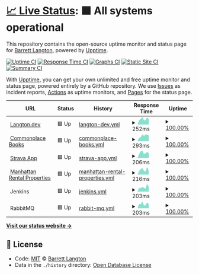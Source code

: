 # [📈 Live Status](https://bdlangton.github.io/uptime): <!--live status--> **🟩 All systems operational**

This repository contains the open-source uptime monitor and status page for [Barrett Langton](http://langton.dev), powered by [Upptime](https://github.com/upptime/upptime).

[![Uptime CI](https://github.com/koj-co/upptime/workflows/Uptime%20CI/badge.svg)](https://github.com/koj-co/upptime/actions?query=workflow%3A%22Uptime+CI%22)
[![Response Time CI](https://github.com/koj-co/upptime/workflows/Response%20Time%20CI/badge.svg)](https://github.com/koj-co/upptime/actions?query=workflow%3A%22Response+Time+CI%22)
[![Graphs CI](https://github.com/koj-co/upptime/workflows/Graphs%20CI/badge.svg)](https://github.com/koj-co/upptime/actions?query=workflow%3A%22Graphs+CI%22)
[![Static Site CI](https://github.com/koj-co/upptime/workflows/Static%20Site%20CI/badge.svg)](https://github.com/koj-co/upptime/actions?query=workflow%3A%22Static+Site+CI%22)
[![Summary CI](https://github.com/koj-co/upptime/workflows/Summary%20CI/badge.svg)](https://github.com/koj-co/upptime/actions?query=workflow%3A%22Summary+CI%22)

With [Upptime](https://upptime.js.org), you can get your own unlimited and free uptime monitor and status page, powered entirely by a GitHub repository. We use [Issues](https://github.com/bdlangton/uptime/issues) as incident reports, [Actions](https://github.com/bdlangton/uptime/actions) as uptime monitors, and [Pages](https://bdlangton.github.io/uptime) for the status page.

<!--start: status pages-->
<!-- This summary is generated by Upptime (https://github.com/upptime/upptime) -->
<!-- Do not edit this manually, your changes will be overwritten -->
<!-- prettier-ignore -->
| URL | Status | History | Response Time | Uptime |
| --- | ------ | ------- | ------------- | ------ |
| <img alt="" src="https://favicons.githubusercontent.com/langton.dev" height="13"> [Langton.dev](https://langton.dev) | 🟩 Up | [langton-dev.yml](https://github.com/bdlangton/uptime/commits/HEAD/history/langton-dev.yml) | <details><summary><img alt="Response time graph" src="./graphs/langton-dev/response-time-week.png" height="20"> 252ms</summary><br><a href="https://status.langton.dev/history/langton-dev"><img alt="Response time 333" src="https://img.shields.io/endpoint?url=https%3A%2F%2Fraw.githubusercontent.com%2Fbdlangton%2Fuptime%2FHEAD%2Fapi%2Flangton-dev%2Fresponse-time.json"></a><br><a href="https://status.langton.dev/history/langton-dev"><img alt="24-hour response time 255" src="https://img.shields.io/endpoint?url=https%3A%2F%2Fraw.githubusercontent.com%2Fbdlangton%2Fuptime%2FHEAD%2Fapi%2Flangton-dev%2Fresponse-time-day.json"></a><br><a href="https://status.langton.dev/history/langton-dev"><img alt="7-day response time 252" src="https://img.shields.io/endpoint?url=https%3A%2F%2Fraw.githubusercontent.com%2Fbdlangton%2Fuptime%2FHEAD%2Fapi%2Flangton-dev%2Fresponse-time-week.json"></a><br><a href="https://status.langton.dev/history/langton-dev"><img alt="30-day response time 283" src="https://img.shields.io/endpoint?url=https%3A%2F%2Fraw.githubusercontent.com%2Fbdlangton%2Fuptime%2FHEAD%2Fapi%2Flangton-dev%2Fresponse-time-month.json"></a><br><a href="https://status.langton.dev/history/langton-dev"><img alt="1-year response time 347" src="https://img.shields.io/endpoint?url=https%3A%2F%2Fraw.githubusercontent.com%2Fbdlangton%2Fuptime%2FHEAD%2Fapi%2Flangton-dev%2Fresponse-time-year.json"></a></details> | <details><summary><a href="https://status.langton.dev/history/langton-dev">100.00%</a></summary><a href="https://status.langton.dev/history/langton-dev"><img alt="All-time uptime 99.94%" src="https://img.shields.io/endpoint?url=https%3A%2F%2Fraw.githubusercontent.com%2Fbdlangton%2Fuptime%2FHEAD%2Fapi%2Flangton-dev%2Fuptime.json"></a><br><a href="https://status.langton.dev/history/langton-dev"><img alt="24-hour uptime 100.00%" src="https://img.shields.io/endpoint?url=https%3A%2F%2Fraw.githubusercontent.com%2Fbdlangton%2Fuptime%2FHEAD%2Fapi%2Flangton-dev%2Fuptime-day.json"></a><br><a href="https://status.langton.dev/history/langton-dev"><img alt="7-day uptime 100.00%" src="https://img.shields.io/endpoint?url=https%3A%2F%2Fraw.githubusercontent.com%2Fbdlangton%2Fuptime%2FHEAD%2Fapi%2Flangton-dev%2Fuptime-week.json"></a><br><a href="https://status.langton.dev/history/langton-dev"><img alt="30-day uptime 99.90%" src="https://img.shields.io/endpoint?url=https%3A%2F%2Fraw.githubusercontent.com%2Fbdlangton%2Fuptime%2FHEAD%2Fapi%2Flangton-dev%2Fuptime-month.json"></a><br><a href="https://status.langton.dev/history/langton-dev"><img alt="1-year uptime 99.94%" src="https://img.shields.io/endpoint?url=https%3A%2F%2Fraw.githubusercontent.com%2Fbdlangton%2Fuptime%2FHEAD%2Fapi%2Flangton-dev%2Fuptime-year.json"></a></details>
| <img alt="" src="https://favicons.githubusercontent.com/commonplace.langton.dev" height="13"> [Commonplace Books](https://commonplace.langton.dev) | 🟩 Up | [commonplace-books.yml](https://github.com/bdlangton/uptime/commits/HEAD/history/commonplace-books.yml) | <details><summary><img alt="Response time graph" src="./graphs/commonplace-books/response-time-week.png" height="20"> 293ms</summary><br><a href="https://status.langton.dev/history/commonplace-books"><img alt="Response time 371" src="https://img.shields.io/endpoint?url=https%3A%2F%2Fraw.githubusercontent.com%2Fbdlangton%2Fuptime%2FHEAD%2Fapi%2Fcommonplace-books%2Fresponse-time.json"></a><br><a href="https://status.langton.dev/history/commonplace-books"><img alt="24-hour response time 312" src="https://img.shields.io/endpoint?url=https%3A%2F%2Fraw.githubusercontent.com%2Fbdlangton%2Fuptime%2FHEAD%2Fapi%2Fcommonplace-books%2Fresponse-time-day.json"></a><br><a href="https://status.langton.dev/history/commonplace-books"><img alt="7-day response time 293" src="https://img.shields.io/endpoint?url=https%3A%2F%2Fraw.githubusercontent.com%2Fbdlangton%2Fuptime%2FHEAD%2Fapi%2Fcommonplace-books%2Fresponse-time-week.json"></a><br><a href="https://status.langton.dev/history/commonplace-books"><img alt="30-day response time 298" src="https://img.shields.io/endpoint?url=https%3A%2F%2Fraw.githubusercontent.com%2Fbdlangton%2Fuptime%2FHEAD%2Fapi%2Fcommonplace-books%2Fresponse-time-month.json"></a><br><a href="https://status.langton.dev/history/commonplace-books"><img alt="1-year response time 362" src="https://img.shields.io/endpoint?url=https%3A%2F%2Fraw.githubusercontent.com%2Fbdlangton%2Fuptime%2FHEAD%2Fapi%2Fcommonplace-books%2Fresponse-time-year.json"></a></details> | <details><summary><a href="https://status.langton.dev/history/commonplace-books">100.00%</a></summary><a href="https://status.langton.dev/history/commonplace-books"><img alt="All-time uptime 99.95%" src="https://img.shields.io/endpoint?url=https%3A%2F%2Fraw.githubusercontent.com%2Fbdlangton%2Fuptime%2FHEAD%2Fapi%2Fcommonplace-books%2Fuptime.json"></a><br><a href="https://status.langton.dev/history/commonplace-books"><img alt="24-hour uptime 100.00%" src="https://img.shields.io/endpoint?url=https%3A%2F%2Fraw.githubusercontent.com%2Fbdlangton%2Fuptime%2FHEAD%2Fapi%2Fcommonplace-books%2Fuptime-day.json"></a><br><a href="https://status.langton.dev/history/commonplace-books"><img alt="7-day uptime 100.00%" src="https://img.shields.io/endpoint?url=https%3A%2F%2Fraw.githubusercontent.com%2Fbdlangton%2Fuptime%2FHEAD%2Fapi%2Fcommonplace-books%2Fuptime-week.json"></a><br><a href="https://status.langton.dev/history/commonplace-books"><img alt="30-day uptime 99.91%" src="https://img.shields.io/endpoint?url=https%3A%2F%2Fraw.githubusercontent.com%2Fbdlangton%2Fuptime%2FHEAD%2Fapi%2Fcommonplace-books%2Fuptime-month.json"></a><br><a href="https://status.langton.dev/history/commonplace-books"><img alt="1-year uptime 99.95%" src="https://img.shields.io/endpoint?url=https%3A%2F%2Fraw.githubusercontent.com%2Fbdlangton%2Fuptime%2FHEAD%2Fapi%2Fcommonplace-books%2Fuptime-year.json"></a></details>
| <img alt="" src="https://favicons.githubusercontent.com/strava.langton.dev" height="13"> [Strava App](https://strava.langton.dev) | 🟩 Up | [strava-app.yml](https://github.com/bdlangton/uptime/commits/HEAD/history/strava-app.yml) | <details><summary><img alt="Response time graph" src="./graphs/strava-app/response-time-week.png" height="20"> 206ms</summary><br><a href="https://status.langton.dev/history/strava-app"><img alt="Response time 273" src="https://img.shields.io/endpoint?url=https%3A%2F%2Fraw.githubusercontent.com%2Fbdlangton%2Fuptime%2FHEAD%2Fapi%2Fstrava-app%2Fresponse-time.json"></a><br><a href="https://status.langton.dev/history/strava-app"><img alt="24-hour response time 183" src="https://img.shields.io/endpoint?url=https%3A%2F%2Fraw.githubusercontent.com%2Fbdlangton%2Fuptime%2FHEAD%2Fapi%2Fstrava-app%2Fresponse-time-day.json"></a><br><a href="https://status.langton.dev/history/strava-app"><img alt="7-day response time 206" src="https://img.shields.io/endpoint?url=https%3A%2F%2Fraw.githubusercontent.com%2Fbdlangton%2Fuptime%2FHEAD%2Fapi%2Fstrava-app%2Fresponse-time-week.json"></a><br><a href="https://status.langton.dev/history/strava-app"><img alt="30-day response time 242" src="https://img.shields.io/endpoint?url=https%3A%2F%2Fraw.githubusercontent.com%2Fbdlangton%2Fuptime%2FHEAD%2Fapi%2Fstrava-app%2Fresponse-time-month.json"></a><br><a href="https://status.langton.dev/history/strava-app"><img alt="1-year response time 286" src="https://img.shields.io/endpoint?url=https%3A%2F%2Fraw.githubusercontent.com%2Fbdlangton%2Fuptime%2FHEAD%2Fapi%2Fstrava-app%2Fresponse-time-year.json"></a></details> | <details><summary><a href="https://status.langton.dev/history/strava-app">100.00%</a></summary><a href="https://status.langton.dev/history/strava-app"><img alt="All-time uptime 99.94%" src="https://img.shields.io/endpoint?url=https%3A%2F%2Fraw.githubusercontent.com%2Fbdlangton%2Fuptime%2FHEAD%2Fapi%2Fstrava-app%2Fuptime.json"></a><br><a href="https://status.langton.dev/history/strava-app"><img alt="24-hour uptime 100.00%" src="https://img.shields.io/endpoint?url=https%3A%2F%2Fraw.githubusercontent.com%2Fbdlangton%2Fuptime%2FHEAD%2Fapi%2Fstrava-app%2Fuptime-day.json"></a><br><a href="https://status.langton.dev/history/strava-app"><img alt="7-day uptime 100.00%" src="https://img.shields.io/endpoint?url=https%3A%2F%2Fraw.githubusercontent.com%2Fbdlangton%2Fuptime%2FHEAD%2Fapi%2Fstrava-app%2Fuptime-week.json"></a><br><a href="https://status.langton.dev/history/strava-app"><img alt="30-day uptime 99.91%" src="https://img.shields.io/endpoint?url=https%3A%2F%2Fraw.githubusercontent.com%2Fbdlangton%2Fuptime%2FHEAD%2Fapi%2Fstrava-app%2Fuptime-month.json"></a><br><a href="https://status.langton.dev/history/strava-app"><img alt="1-year uptime 99.94%" src="https://img.shields.io/endpoint?url=https%3A%2F%2Fraw.githubusercontent.com%2Fbdlangton%2Fuptime%2FHEAD%2Fapi%2Fstrava-app%2Fuptime-year.json"></a></details>
| <img alt="" src="https://favicons.githubusercontent.com/manhattanrentalproperties.net" height="13"> [Manhattan Rental Properties](https://manhattanrentalproperties.net) | 🟩 Up | [manhattan-rental-properties.yml](https://github.com/bdlangton/uptime/commits/HEAD/history/manhattan-rental-properties.yml) | <details><summary><img alt="Response time graph" src="./graphs/manhattan-rental-properties/response-time-week.png" height="20"> 216ms</summary><br><a href="https://status.langton.dev/history/manhattan-rental-properties"><img alt="Response time 286" src="https://img.shields.io/endpoint?url=https%3A%2F%2Fraw.githubusercontent.com%2Fbdlangton%2Fuptime%2FHEAD%2Fapi%2Fmanhattan-rental-properties%2Fresponse-time.json"></a><br><a href="https://status.langton.dev/history/manhattan-rental-properties"><img alt="24-hour response time 146" src="https://img.shields.io/endpoint?url=https%3A%2F%2Fraw.githubusercontent.com%2Fbdlangton%2Fuptime%2FHEAD%2Fapi%2Fmanhattan-rental-properties%2Fresponse-time-day.json"></a><br><a href="https://status.langton.dev/history/manhattan-rental-properties"><img alt="7-day response time 216" src="https://img.shields.io/endpoint?url=https%3A%2F%2Fraw.githubusercontent.com%2Fbdlangton%2Fuptime%2FHEAD%2Fapi%2Fmanhattan-rental-properties%2Fresponse-time-week.json"></a><br><a href="https://status.langton.dev/history/manhattan-rental-properties"><img alt="30-day response time 254" src="https://img.shields.io/endpoint?url=https%3A%2F%2Fraw.githubusercontent.com%2Fbdlangton%2Fuptime%2FHEAD%2Fapi%2Fmanhattan-rental-properties%2Fresponse-time-month.json"></a><br><a href="https://status.langton.dev/history/manhattan-rental-properties"><img alt="1-year response time 281" src="https://img.shields.io/endpoint?url=https%3A%2F%2Fraw.githubusercontent.com%2Fbdlangton%2Fuptime%2FHEAD%2Fapi%2Fmanhattan-rental-properties%2Fresponse-time-year.json"></a></details> | <details><summary><a href="https://status.langton.dev/history/manhattan-rental-properties">100.00%</a></summary><a href="https://status.langton.dev/history/manhattan-rental-properties"><img alt="All-time uptime 99.97%" src="https://img.shields.io/endpoint?url=https%3A%2F%2Fraw.githubusercontent.com%2Fbdlangton%2Fuptime%2FHEAD%2Fapi%2Fmanhattan-rental-properties%2Fuptime.json"></a><br><a href="https://status.langton.dev/history/manhattan-rental-properties"><img alt="24-hour uptime 100.00%" src="https://img.shields.io/endpoint?url=https%3A%2F%2Fraw.githubusercontent.com%2Fbdlangton%2Fuptime%2FHEAD%2Fapi%2Fmanhattan-rental-properties%2Fuptime-day.json"></a><br><a href="https://status.langton.dev/history/manhattan-rental-properties"><img alt="7-day uptime 100.00%" src="https://img.shields.io/endpoint?url=https%3A%2F%2Fraw.githubusercontent.com%2Fbdlangton%2Fuptime%2FHEAD%2Fapi%2Fmanhattan-rental-properties%2Fuptime-week.json"></a><br><a href="https://status.langton.dev/history/manhattan-rental-properties"><img alt="30-day uptime 100.00%" src="https://img.shields.io/endpoint?url=https%3A%2F%2Fraw.githubusercontent.com%2Fbdlangton%2Fuptime%2FHEAD%2Fapi%2Fmanhattan-rental-properties%2Fuptime-month.json"></a><br><a href="https://status.langton.dev/history/manhattan-rental-properties"><img alt="1-year uptime 99.98%" src="https://img.shields.io/endpoint?url=https%3A%2F%2Fraw.githubusercontent.com%2Fbdlangton%2Fuptime%2FHEAD%2Fapi%2Fmanhattan-rental-properties%2Fuptime-year.json"></a></details>
| <img alt="" src="https://favicons.githubusercontent.com/null" height="13"> Jenkins | 🟩 Up | [jenkins.yml](https://github.com/bdlangton/uptime/commits/HEAD/history/jenkins.yml) | <details><summary><img alt="Response time graph" src="./graphs/jenkins/response-time-week.png" height="20"> 203ms</summary><br><a href="https://status.langton.dev/history/jenkins"><img alt="Response time 245" src="https://img.shields.io/endpoint?url=https%3A%2F%2Fraw.githubusercontent.com%2Fbdlangton%2Fuptime%2FHEAD%2Fapi%2Fjenkins%2Fresponse-time.json"></a><br><a href="https://status.langton.dev/history/jenkins"><img alt="24-hour response time 216" src="https://img.shields.io/endpoint?url=https%3A%2F%2Fraw.githubusercontent.com%2Fbdlangton%2Fuptime%2FHEAD%2Fapi%2Fjenkins%2Fresponse-time-day.json"></a><br><a href="https://status.langton.dev/history/jenkins"><img alt="7-day response time 203" src="https://img.shields.io/endpoint?url=https%3A%2F%2Fraw.githubusercontent.com%2Fbdlangton%2Fuptime%2FHEAD%2Fapi%2Fjenkins%2Fresponse-time-week.json"></a><br><a href="https://status.langton.dev/history/jenkins"><img alt="30-day response time 243" src="https://img.shields.io/endpoint?url=https%3A%2F%2Fraw.githubusercontent.com%2Fbdlangton%2Fuptime%2FHEAD%2Fapi%2Fjenkins%2Fresponse-time-month.json"></a><br><a href="https://status.langton.dev/history/jenkins"><img alt="1-year response time 255" src="https://img.shields.io/endpoint?url=https%3A%2F%2Fraw.githubusercontent.com%2Fbdlangton%2Fuptime%2FHEAD%2Fapi%2Fjenkins%2Fresponse-time-year.json"></a></details> | <details><summary><a href="https://status.langton.dev/history/jenkins">100.00%</a></summary><a href="https://status.langton.dev/history/jenkins"><img alt="All-time uptime 98.47%" src="https://img.shields.io/endpoint?url=https%3A%2F%2Fraw.githubusercontent.com%2Fbdlangton%2Fuptime%2FHEAD%2Fapi%2Fjenkins%2Fuptime.json"></a><br><a href="https://status.langton.dev/history/jenkins"><img alt="24-hour uptime 100.00%" src="https://img.shields.io/endpoint?url=https%3A%2F%2Fraw.githubusercontent.com%2Fbdlangton%2Fuptime%2FHEAD%2Fapi%2Fjenkins%2Fuptime-day.json"></a><br><a href="https://status.langton.dev/history/jenkins"><img alt="7-day uptime 100.00%" src="https://img.shields.io/endpoint?url=https%3A%2F%2Fraw.githubusercontent.com%2Fbdlangton%2Fuptime%2FHEAD%2Fapi%2Fjenkins%2Fuptime-week.json"></a><br><a href="https://status.langton.dev/history/jenkins"><img alt="30-day uptime 100.00%" src="https://img.shields.io/endpoint?url=https%3A%2F%2Fraw.githubusercontent.com%2Fbdlangton%2Fuptime%2FHEAD%2Fapi%2Fjenkins%2Fuptime-month.json"></a><br><a href="https://status.langton.dev/history/jenkins"><img alt="1-year uptime 99.96%" src="https://img.shields.io/endpoint?url=https%3A%2F%2Fraw.githubusercontent.com%2Fbdlangton%2Fuptime%2FHEAD%2Fapi%2Fjenkins%2Fuptime-year.json"></a></details>
| <img alt="" src="https://favicons.githubusercontent.com/null" height="13"> RabbitMQ | 🟩 Up | [rabbit-mq.yml](https://github.com/bdlangton/uptime/commits/HEAD/history/rabbit-mq.yml) | <details><summary><img alt="Response time graph" src="./graphs/rabbit-mq/response-time-week.png" height="20"> 203ms</summary><br><a href="https://status.langton.dev/history/rabbit-mq"><img alt="Response time 249" src="https://img.shields.io/endpoint?url=https%3A%2F%2Fraw.githubusercontent.com%2Fbdlangton%2Fuptime%2FHEAD%2Fapi%2Frabbit-mq%2Fresponse-time.json"></a><br><a href="https://status.langton.dev/history/rabbit-mq"><img alt="24-hour response time 179" src="https://img.shields.io/endpoint?url=https%3A%2F%2Fraw.githubusercontent.com%2Fbdlangton%2Fuptime%2FHEAD%2Fapi%2Frabbit-mq%2Fresponse-time-day.json"></a><br><a href="https://status.langton.dev/history/rabbit-mq"><img alt="7-day response time 203" src="https://img.shields.io/endpoint?url=https%3A%2F%2Fraw.githubusercontent.com%2Fbdlangton%2Fuptime%2FHEAD%2Fapi%2Frabbit-mq%2Fresponse-time-week.json"></a><br><a href="https://status.langton.dev/history/rabbit-mq"><img alt="30-day response time 219" src="https://img.shields.io/endpoint?url=https%3A%2F%2Fraw.githubusercontent.com%2Fbdlangton%2Fuptime%2FHEAD%2Fapi%2Frabbit-mq%2Fresponse-time-month.json"></a><br><a href="https://status.langton.dev/history/rabbit-mq"><img alt="1-year response time 259" src="https://img.shields.io/endpoint?url=https%3A%2F%2Fraw.githubusercontent.com%2Fbdlangton%2Fuptime%2FHEAD%2Fapi%2Frabbit-mq%2Fresponse-time-year.json"></a></details> | <details><summary><a href="https://status.langton.dev/history/rabbit-mq">100.00%</a></summary><a href="https://status.langton.dev/history/rabbit-mq"><img alt="All-time uptime 99.95%" src="https://img.shields.io/endpoint?url=https%3A%2F%2Fraw.githubusercontent.com%2Fbdlangton%2Fuptime%2FHEAD%2Fapi%2Frabbit-mq%2Fuptime.json"></a><br><a href="https://status.langton.dev/history/rabbit-mq"><img alt="24-hour uptime 100.00%" src="https://img.shields.io/endpoint?url=https%3A%2F%2Fraw.githubusercontent.com%2Fbdlangton%2Fuptime%2FHEAD%2Fapi%2Frabbit-mq%2Fuptime-day.json"></a><br><a href="https://status.langton.dev/history/rabbit-mq"><img alt="7-day uptime 100.00%" src="https://img.shields.io/endpoint?url=https%3A%2F%2Fraw.githubusercontent.com%2Fbdlangton%2Fuptime%2FHEAD%2Fapi%2Frabbit-mq%2Fuptime-week.json"></a><br><a href="https://status.langton.dev/history/rabbit-mq"><img alt="30-day uptime 100.00%" src="https://img.shields.io/endpoint?url=https%3A%2F%2Fraw.githubusercontent.com%2Fbdlangton%2Fuptime%2FHEAD%2Fapi%2Frabbit-mq%2Fuptime-month.json"></a><br><a href="https://status.langton.dev/history/rabbit-mq"><img alt="1-year uptime 99.97%" src="https://img.shields.io/endpoint?url=https%3A%2F%2Fraw.githubusercontent.com%2Fbdlangton%2Fuptime%2FHEAD%2Fapi%2Frabbit-mq%2Fuptime-year.json"></a></details>

<!--end: status pages-->

[**Visit our status website →**](https://bdlangton.github.io/uptime)

## 📄 License

- Code: [MIT](./LICENSE) © [Barrett Langton](http://langton.dev)
- Data in the `./history` directory: [Open Database License](https://opendatacommons.org/licenses/odbl/1-0/)
